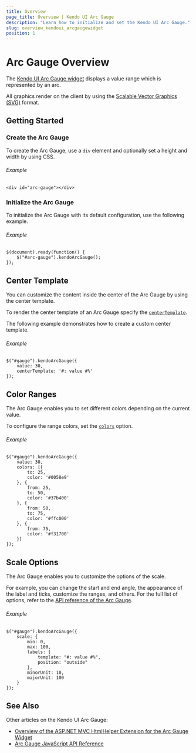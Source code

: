 ```yaml
---
title: Overview
page_title: Overview | Kendo UI Arc Gauge
description: "Learn how to initialize and set the Kendo UI Arc Gauge."
slug: overview_kendoui_arcgaugewidget
position: 1
---
```


# Arc Gauge Overview

The [Kendo UI Arc Gauge widget](http://demos.telerik.com/kendo-ui/arc-gauge/index) displays a value range which is represented by an arc.

All graphics render on the client by using the [Scalable Vector Graphics (SVG)](https://en.wikipedia.org/wiki/Scalable_Vector_Graphics) format.

## Getting Started

### Create the Arc Gauge

To create the Arc Gauge, use a `div` element and optionally set a height and width by using CSS.

###### Example

    <div id="arc-gauge"></div>

### Initialize the Arc Gauge

To initialize the Arc Gauge with its default configuration, use the following example.

###### Example

	$(document).ready(function() {
    	$("#arc-gauge").kendoArcGauge();
   	});

## Center Template

You can customize the content inside the center of the Arc Gauge by using the center template.

To render the center template of an Arc Gauge specify the [`centerTemplate`](/api/javascript/dataviz/ui/arcgauge/configuration/centertemplate).

The following example demonstrates how to create a custom center template.

###### Example

    $("#gauge").kendoArcGauge({
        value: 30,
        centerTemplate: '#: value #%'
    });

## Color Ranges

The Arc Gauge enables you to set different colors depending on the current value.

To configure the range colors, set the [`colors`](/api/javascript/dataviz/ui/arcgauge/configuration/colors)  option.

###### Example

    $("#gauge").kendoArcGauge({
        value: 30,
        colors: [{
            to: 25,
            color: '#0058e9'
        }, {
            from: 25,
            to: 50,
            color: '#37b400'
        }, {
            from: 50,
            to: 75,
            color: '#ffc000'
        }, {
            from: 75,
            color: '#f31700'
        }]
    });

## Scale Options

The Arc Gauge enables you to customize the options of the scale.

For example, you can change the start and end angle, the appearance of the label and ticks, customize the ranges, and others. For the full list of options, refer to the [API reference of the Arc Gauge](/api/javascript/dataviz/ui/arcgauge).

###### Example

    $("#gauge").kendoArcGauge({
        scale: {
            min: 0,
            max: 100,
            labels: {
                template: "#: value #%",
                position: "outside"
            },
            minorUnit: 10,
            majorUnit: 100
        }
    });

## See Also

Other articles on the Kendo UI Arc Gauge:

* [Overview of the ASP.NET MVC HtmlHelper Extension for the Arc Gauge Widget](/aspnet-mvc/helpers/arcgauge/overview)
* [Arc Gauge JavaScript API Reference](/api/javascript/dataviz/ui/arcgauge)
